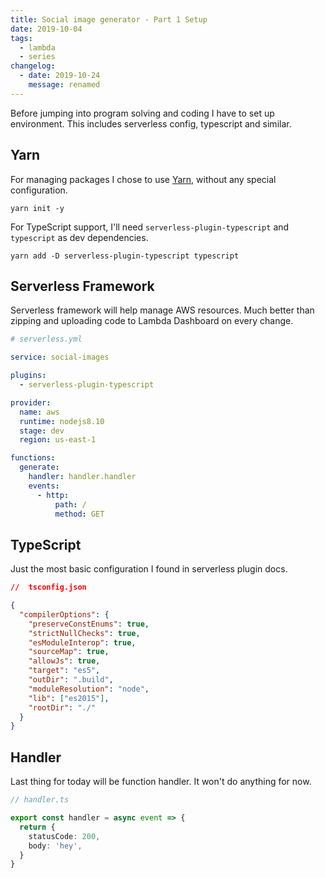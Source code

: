 ```yaml
---
title: Social image generator - Part 1 Setup
date: 2019-10-04
tags:
  - lambda
  - series
changelog:
  - date: 2019-10-24
    message: renamed
---
```


Before jumping into program solving and coding I have to set up environment. This includes serverless config, typescript and similar.

## Yarn

For managing packages I chose to use [Yarn](https://yarnpkg.com/lang/en/), without any special configuration.

```terminal
yarn init -y
```

For TypeScript support, I'll need `serverless-plugin-typescript` and `typescript` as dev dependencies.

```terminal
yarn add -D serverless-plugin-typescript typescript
```

## Serverless Framework

Serverless framework will help manage AWS resources. Much better than zipping and uploading code to Lambda Dashboard on every change.

```yml
# serverless.yml

service: social-images

plugins:
  - serverless-plugin-typescript

provider:
  name: aws
  runtime: nodejs8.10
  stage: dev
  region: us-east-1

functions:
  generate:
    handler: handler.handler
    events:
      - http:
          path: /
          method: GET
```

## TypeScript

Just the most basic configuration I found in serverless plugin docs.

```json
//  tsconfig.json

{
  "compilerOptions": {
    "preserveConstEnums": true,
    "strictNullChecks": true,
    "esModuleInterop": true,
    "sourceMap": true,
    "allowJs": true,
    "target": "es5",
    "outDir": ".build",
    "moduleResolution": "node",
    "lib": ["es2015"],
    "rootDir": "./"
  }
}
```

## Handler

Last thing for today will be function handler. It won't do anything for now.

```ts
// handler.ts

export const handler = async event => {
  return {
    statusCode: 200,
    body: 'hey',
  }
}
```
